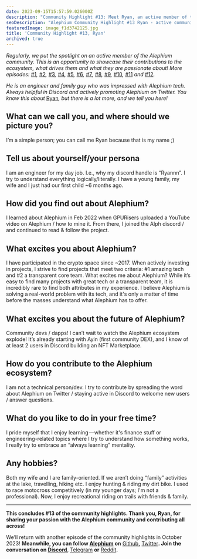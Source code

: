 ```yaml
---
date: 2023-09-15T15:57:59.026000Z
description: "Community Highlight #13: Meet Ryan, an active member of the Alephium community showcasing their contributions, passion, and dedication to the ecosystem."
seoDescription: "Alephium Community Highlight #13 Ryan - active community member showcase. Contributions, passion, and dedication to blockchain ecosystem."
featuredImage: image_f1d3742125.jpg
title: 'Community Highlight #13, Ryan'
archived: true
---
```


_Regularly, we put the spotlight on an active member of the Alephium community. This is an opportunity to showcase their contributions to the ecosystem, what drives them and what they are passionate about! More episodes:_ [#1](/news/post/community-highlight-wilhelm-k-llstr-m-aka-oracleuggla-81d3938c5692)_,_ [#2](/news/post/community-highlight-2-cgi-bin-c102cc106f19)_,_ [#3](/news/post/community-highlight-3-digdug-48a7ec868504)_,_ [#4](/news/post/community-highlight-4-montail-e24fd88882a0)_,_ [#5](/news/post/community-highlight-5-txn-71c4fd76ffe8)_,_ [#6](/news/post/community-highlight-6-waldi-zkit-beats-37af1f6df3b8)_,_ [#7](/news/post/community-highlight-7-oheka-13d8b4ae025e)_,_ [#8](/news/post/community-highlight-8-jorge-438510785041)_,_ [#9](/news/post/community-highlight-9-dzhemsh-a0a4a98a8489)_,_ [#10](/news/post/community-highlight-10-lx-aka-lix-fde724cf8d81)_,_ [#11](/news/post/community-highlight-11-dr-jekyll-165ab9a51880) _and_ [#12](/news/post/community-highlight-12-sam-a-k-a-energy45-610005a9219b)_._

_He is an engineer and family guy who was impressed with Alephium tech. Always helpful in Discord and actively promoting Alephium on Twitter. You know this about_ [Ryan](https://twitter.com/RyanRit91769208)_, but there is a lot more, and we tell you here!_

## What can we call you, and where should we picture you?

I’m a simple person; you can call me Ryan because that is my name ;)

## Tell us about yourself/your persona

I am an engineer for my day job. I.e., why my discord handle is “Ryannn”. I try to understand everything logically/literally. I have a young family, my wife and I just had our first child ~6 months ago.

## How did you find out about Alephium?

I learned about Alephium in Feb 2022 when GPURisers uploaded a YouTube video on Alephium / how to mine it. From there, I joined the Alph discord / and continued to read & follow the project.

## What excites you about Alephium?

I have participated in the crypto space since ~2017. When actively investing in projects, I strive to find projects that meet two criteria: \#1 amazing tech and \#2 a transparent core team. What excites me about Alephium? While it’s easy to find many projects with great tech or a transparent team, it is incredibly rare to find both attributes in my experience. I believe Alephium is solving a real-world problem with its tech, and it's only a matter of time before the masses understand what Alephium has to offer.

## What excites you about the future of Alephium?

Community devs / dapps! I can’t wait to watch the Alephium ecosystem explode! It’s already starting with Ayin (first community DEX), and I know of at least 2 users in Discord building an NFT Marketplace.

## How do you contribute to the Alephium ecosystem?

I am not a technical person/dev. I try to contribute by spreading the word about Alephium on Twitter / staying active in Discord to welcome new users / answer questions.

## What do you like to do in your free time?

I pride myself that I enjoy learning — whether it's finance stuff or engineering-related topics where I try to understand how something works, I really try to embrace an “always learning” mentality.

## Any hobbies?

Both my wife and I are family-oriented. If we aren’t doing “family” activities at the lake, travelling, hiking etc. I enjoy hunting & riding my dirt bike. I used to race motocross competitively (in my younger days; I'm not a professional). Now, I enjoy recreational riding on trails with friends & family.

---

**This concludes \#13 of the community highlights. Thank you, Ryan, for sharing your passion with the Alephium community and contributing all across!**

We’ll return with another episode of the community highlights in October 2023! **Meanwhile, you can follow [Alephium](/) on** [Github](https://github.com/alephium/)**,** [Twitter](https://twitter.com/alephium)**. Join the conversation on [Discord](/discord)**, [Telegram](https://t.me/alephiumgroup) **or** [Reddit](https://www.reddit.com/r/alephium)**.**
